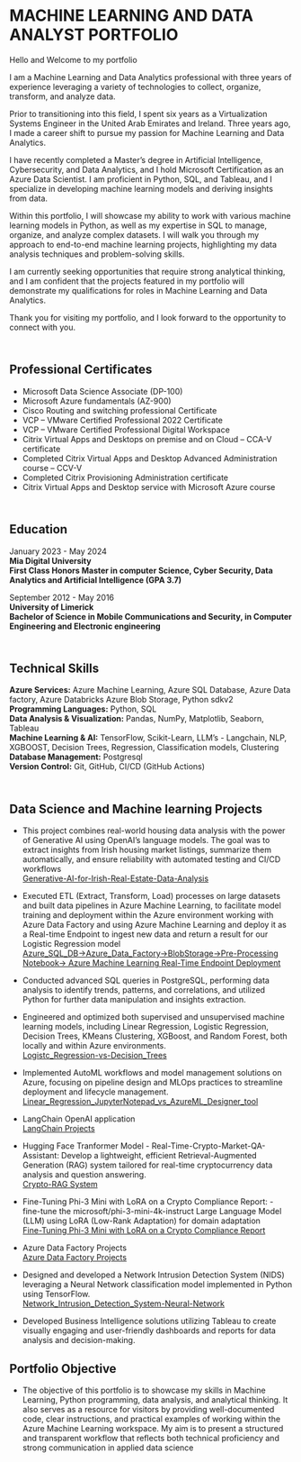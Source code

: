 # MACHINE LEARNING AND DATA ANALYST PORTFOLIO

Hello and Welcome to my portfolio

I am a Machine Learning and Data Analytics professional with three years of experience leveraging a variety of technologies to collect, organize, transform, and analyze data.

Prior to transitioning into this field, I spent six years as a Virtualization Systems Engineer in the United Arab Emirates and Ireland. Three years ago, I made a career shift to pursue my passion for Machine Learning and Data Analytics.

I have recently completed a Master’s degree in Artificial Intelligence, Cybersecurity, and Data Analytics, and I hold Microsoft Certification as an Azure Data Scientist. I am proficient in Python, SQL, and Tableau, and I specialize in developing machine learning models and deriving insights from data.

Within this portfolio, I will showcase my ability to work with various machine learning models in Python, as well as my expertise in SQL to manage, organize, and analyze complex datasets. I will walk you through my approach to end-to-end machine learning projects, highlighting my data analysis techniques and problem-solving skills.

I am currently seeking opportunities that require strong analytical thinking, and I am confident that the projects featured in my portfolio will demonstrate my qualifications for roles in Machine Learning and Data Analytics.

Thank you for visiting my portfolio, and I look forward to the opportunity to connect with you.

## <br>Professional Certificates

- Microsoft Data Science Associate (DP-100)
-	Microsoft Azure fundamentals (AZ-900)
-	Cisco Routing and switching professional Certificate
-	VCP – VMware Certified Professional 2022 Certificate
-	VCP – VMware Certified Professional Digital Workspace
-	Citrix Virtual Apps and Desktops on premise and on Cloud – CCA-V certificate
-	Completed Citrix Virtual Apps and Desktop Advanced Administration course – CCV-V
-	Completed Citrix Provisioning Administration certificate
-	Citrix Virtual Apps and Desktop service with Microsoft Azure course
  

## <br>Education

January 2023 - May 2024  
**Mia Digital University  
First Class Honors Master in computer Science, Cyber Security, Data Analytics and Artificial Intelligence (GPA 3.7)**



September 2012 - May 2016  
**University of Limerick  
Bachelor of Science in Mobile Communications and Security, in Computer Engineering and Electronic engineering**   


## <br>Technical Skills

**Azure Services:** Azure Machine Learning, Azure SQL Database, Azure Data factory, Azure Databricks Azure Blob Storage, Python sdkv2  
**Programming Languages:** Python, SQL  
**Data Analysis & Visualization:** Pandas, NumPy, Matplotlib, Seaborn, Tableau  
**Machine Learning & AI:** TensorFlow, Scikit-Learn, LLM’s - Langchain, NLP, XGBOOST, Decision Trees, Regression, Classification models, Clustering  
**Database Management:** Postgresql  
**Version Control:** Git, GitHub, CI/CD (GitHub Actions)


## <br>Data Science and Machine learning Projects

- This project combines real-world housing data analysis with the power of Generative AI using OpenAI’s language models. The goal was to extract insights from Irish housing market listings, summarize them automatically, and ensure reliability with automated testing and CI/CD workflows  
  [Generative-AI-for-Irish-Real-Estate-Data-Analysis](https://github.com/MJRML/Generative-AI-for-Irish-Real-Estate-Data-Analysis)

- Executed ETL (Extract, Transform, Load) processes on large datasets and built data pipelines in Azure Machine Learning, to facilitate model training and deployment within the Azure environment working with  
  Azure Data Factory and using Azure Machine Learning and deploy it as a Real-time Endpoint to ingest new data and return a result for our Logistic Regression model  
  [Azure_SQL_DB->Azure_Data_Factory->BlobStorage->Pre-Processing Notebook-> Azure Machine Learning Real-Time Endpoint Deployment](https://github.com/MJRML/Azure_SQL_DB--Azure_Data_Factory--BlobStorage--Azure_Machine_Learning-Real-time-Endpoint)

- Conducted advanced SQL queries in PostgreSQL, performing data analysis to identify trends, patterns, and correlations, and utilized Python for further data manipulation and insights extraction.

- Engineered and optimized both supervised and unsupervised machine learning models, including Linear Regression, Logistic Regression, Decision Trees, KMeans Clustering, XGBoost, and Random Forest, both locally and within Azure environments.  
[Logistc_Regression-vs-Decision_Trees](https://github.com/MJRML/Logistc_Regression-vs-Decision_Trees)


- Implemented AutoML workflows and model management solutions on Azure, focusing on pipeline design and MLOps practices to streamline deployment and lifecycle management.  
  [Linear_Regression_JupyterNotepad_vs_AzureML_Designer_tool](https://github.com/MJRML/Linear_Regression_JupyterNotepad_vs_AzureML_Designer_tool)

- LangChain OpenAI application   
[LangChain Projects](https://github.com/MJRML/LangChain_Projects)

- Hugging Face Tranformer Model - Real-Time-Crypto-Market-QA-Assistant: Develop a lightweight, efficient Retrieval-Augmented Generation (RAG) system tailored for real-time cryptocurrency data analysis and question answering.  
[Crypto-RAG System](https://github.com/MJRML/Real-Time-Crypto-Market-QA-Assistant)

- Fine-Tuning Phi-3 Mini with LoRA on a Crypto Compliance Report: -  fine-tune the microsoft/phi-3-mini-4k-instruct Large Language Model (LLM) using LoRA (Low-Rank Adaptation) for domain adaptation  
[Fine-Tuning Phi-3 Mini with LoRA on a Crypto Compliance Report](https://github.com/MJRML/Fine-Tuning-Phi-3-Mini-with-LoRA-on-a-Crypto-Compliance-Report)  
- Azure Data Factory Projects  
[Azure Data Factory Projects](https://github.com/MJRML/Azure_Data_Factory_Projects)  
- Designed and developed a Network Intrusion Detection System (NIDS) leveraging a Neural Network classification model implemented in Python using TensorFlow.  
  [Network_Intrusion_Detection_System-Neural-Network](https://github.com/MJRML/Network_Intrusion_Detection_System-Neural-Network)


- Developed Business Intelligence solutions utilizing Tableau to create visually engaging and user-friendly dashboards and reports for data analysis and decision-making.


## Portfolio Objective

- The objective of this portfolio is to showcase my skills in Machine Learning, Python programming, data analysis, and analytical thinking. It also serves as a resource for visitors by providing well-documented code, clear instructions, and practical examples of working within the Azure Machine Learning workspace. My aim is to present a structured and transparent workflow that reflects both technical proficiency and strong communication in applied data science




